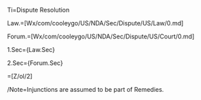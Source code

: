 Ti=Dispute Resolution

Law.=[Wx/com/cooleygo/US/NDA/Sec/Dispute/US/Law/0.md]

Forum.=[Wx/com/cooleygo/US/NDA/Sec/Dispute/US/Court/0.md]

1.Sec={Law.Sec}

2.Sec={Forum.Sec}

=[Z/ol/2]

/Note=Injunctions are assumed to be part of Remedies.
